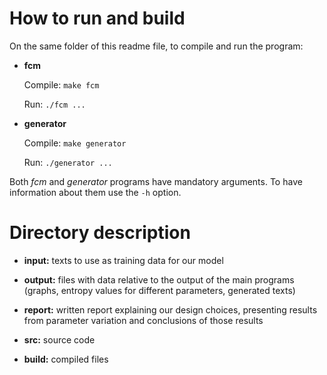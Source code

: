 # How to run and build

On the same folder of this readme file, to compile and run the program:

- **fcm**

  Compile: `make fcm`
  
  Run:     `./fcm ...`
  
- **generator**

  Compile: `make generator`
  
  Run:     `./generator ...`
  
Both *fcm* and *generator* programs have mandatory arguments. To have information
about them use the `-h` option.

# Directory description

 - **input:** texts to use as training data for our model

 - **output:** files with data relative to the output of the main programs (graphs, entropy
values for different parameters, generated texts)

 - **report:** written report explaining our design choices, presenting results from parameter variation and
conclusions of those results

 - **src:** source code

 - **build:** compiled files
